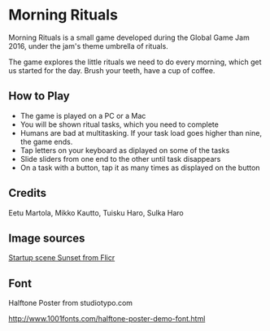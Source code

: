 Morning Rituals
=============

Morning Rituals is a small game developed during the Global Game Jam 2016, under the jam's theme umbrella of rituals.

The game explores the little rituals we need to do every morning, which get us started for the day. Brush your teeth, have a cup of coffee.

How to Play
-------

* The game is played on a PC or a Mac
* You will be shown ritual tasks, which you need to complete
* Humans are bad at multitasking. If your task load goes higher than nine, the game ends.
* Tap letters on your keyboard as diplayed on some of the tasks
* Slide sliders from one end to the other until task disappears
* On a task with a button, tap it as many times as displayed on the button

Credits
-------

Eetu Martola, Mikko Kautto, Tuisku Haro, Sulka Haro

Image sources
-------

[Startup scene Sunset from Flicr](https://www.flickr.com/photos/18_2rosadik36/8870176636/in/photolist-evPYtW-5hqCgu-unJMP-2TWwxn-iLfVpU-puwzu-rExUbS-gdHXpg-pxkGwb-nE8o8u-fVvF6v-7UbHcm-q3Jxdk-6Cg6Yy-2oJpDx-msp8qJ-jrUjow-75nUgs-e6U8kq-j7NZEU-daDSSK-5VW4N6-q9F44q-p9fzxo-nNaaTz-p2Exao-p7pa62-9EwYKR-r1nRYh-eiruUS-hZkQuH-tLgRsi-dppTEo-BvH3ND-o3Cen3-9YhvUr-mMULyD-2s3ze1-8qk4Xs-oMcQMm-gA5NZ5-ocSsjc-8oYSJe-6bTWaV-4HnzM-unJMM-vPhcVm-7xU4nm-pgo4yQ-bf1VgX)

Font
-------

Halftone Poster from studiotypo.com

http://www.1001fonts.com/halftone-poster-demo-font.html
